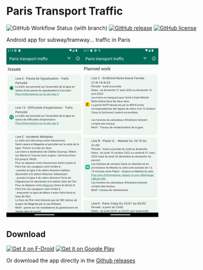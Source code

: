 # Paris Transport Traffic

![GitHub Workflow Status (with branch)](https://img.shields.io/github/actions/workflow/status/corenting/ParisTransportTraffic/ci.yml?branch=master)
[![GitHub release](https://img.shields.io/github/release/corenting/ParisTransportTraffic.svg)](https://github.com/corenting/ParisTransportTraffic/releases)
[![GitHub license](https://img.shields.io/github/license/corenting/ParisTransportTraffic.svg)](https://github.com/corenting/ParisTransportTraffic/blob/master/LICENSE)

Android app for subway/tramway... traffic in Paris

<img src="https://raw.githubusercontent.com/corenting/ParisTransportTraffic/master/fastlane/metadata/android/en-US/images/phoneScreenshots/1.png" width="200"><img src="https://raw.githubusercontent.com/corenting/ParisTransportTraffic/master/fastlane/metadata/android/en-US/images/phoneScreenshots/2.png" width="200">

## Download

[<img src="https://fdroid.gitlab.io/artwork/badge/get-it-on.png"
     alt="Get it on F-Droid"
     height="80">](https://f-droid.org/packages/fr.corenting.traficparis/)
[<img src="https://play.google.com/intl/en_us/badges/images/generic/en-play-badge.png"
     alt="Get it on Google Play"
     height="80">](https://play.google.com/store/apps/details?id=fr.corenting.traficparis)

Or download the app directly in the [Github releases](https://github.com/corenting/ParisTransportTraffic/releases)
